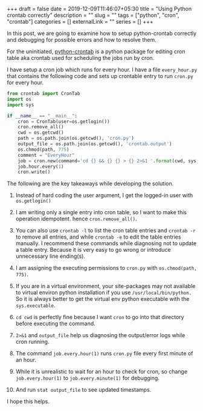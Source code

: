 +++ 
draft = false
date = 2019-12-09T11:46:07+05:30
title = "Using Python crontab correctly"
description = ""
slug = "" 
tags = ["python", "cron", "crontab"]
categories = []
externalLink = ""
series = []
+++

In this post, we are going to examine how to setup python-crontab correctly and debugging for possible errors and how to resolve them.

For the uninitiated, [python-crontab](https://gitlab.com/doctormo/python-crontab/) is a python package for editing cron table aka crontab used for scheduling the jobs run by cron.

I have setup a cron job which runs for every hour. I have a file `every_hour.py` that contains the following code and sets up crontable entry to run `cron.py` for every hour.


```python
from crontab import CronTab
import os
import sys

if __name__ == "__main__":
    cron = CronTab(user=os.getlogin())
    cron.remove_all()
    cwd = os.getcwd()
    path = os.path.join(os.getcwd(), 'cron.py')
    output_file = os.path.join(os.getcwd(), 'crontab.output')
    os.chmod(path, 775)
    comment = "EveryHour"
    job = cron.new(command='cd {} && {} {} > {} 2>&1 '.format(cwd, sys.executable, path, output_file), comment=comment)
    job.hour.every(1)
    cron.write()
```


The following are the key takeaways while developing the solution.

1. Instead of hard coding the user argument, I get the logged-in user with `os.getlogin()`

2. I am writing only a single entry into cron table, so I want to make this operation idempotent.
hence `cron.remove_all()`. 

3. You can also use `crontab -l` to list the cron table entries and `crontab -r` to remove
all entries, and while `crontab -e` to edit the table entries manually. I recommend these commands
while diagnosing not to update a table entry. Because it is very easy to go wrong or introduce 
unnecessary line ending(s).

4. I am assigning the executing permissions to `cron.py` with `os.chmod(path, 775)`.

5. If you are in a virtual environment, your site-packages may not available to virtual environ python installation if you use `/usr/local/bin/python.` So it is always better to get the virtual env python
executable with the `sys.executable`.

6. `cd cwd` is perfectly fine because I want `cron` to go into that directory before executing the command.

7. `2>&1` and `output_file` help us diagnosing the output/error logs while cron running.

8. The command `job.every.hour(1)`  runs `cron.py` file every first minute of an hour.

9. While it is unrealistic to wait for an hour to check for cron, so change `job.every.hour(1)` to `job.every.minute(1)` for debugging.

10. And run `stat output_file` to see updated timestamps.


I hope this helps.









